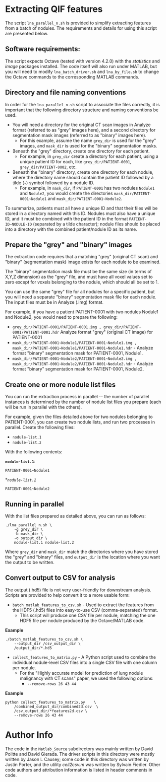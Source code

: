 # Extracting QIF features

The script `lna_parallel_n.sh` is provided to simplify extracting features from a batch of nodules.  The requirements and details for using this script are presented below.

## Software requirements:
The script expects Octave (tested with version 4.2.0) with the _statistics_ and _image_ packages installed.  The code itself will also run under MATLAB, but you will need to modify `lna_batch_driver.sh` and `lna_by_file.sh` to change the Octave commands to the corresponding MATLAB commands.

## Directory and file naming conventions
In order for the `lna_parallel_n.sh` script to associate the files correctly, it is important that the following directory structure and naming conventions be used.

* You will need a directory for the original CT scan images in Analyze format (referred to as "grey" images here), and a second directory for segmentation mask images (referred to as "binary" images here).
    - For this example, assume the name `grey_dir` is used for the "grey" images, and `mask_dir` is used for the "binary" segmentation masks.
* Beneath the "grey" directory, create one directory for each patient.
    - For example, in `grey_dir` create a directory for each patient, using a unique patient ID for each, like `grey_dir/PATIENT-0001`, `grey_dir/PATIENT-0002`, etc.
* Beneath the "binary" directory, create one directory for each nodule, where the directory name should contain the patieht ID followed by a tilde (`~`) symbol followed by a nodule ID.
    - For example, in `mask_dir`, if `PATIENT-0001` has two nodules `Nodule1` and `Nodule2`, you would create the directories `mask_dir/PATIENT-0001~Nodule1` and `mask_dir/PATIENT-0001~Nodule2`.

To summarize, patients must all have a unique ID and that their files will be stored in a directory named with this ID.  Nodules must also have a unique ID, and it must be combined with the patient ID in the format `PATIENT-ID~NODULE-ID` (separated by a tilde character); nodule files should be placed into a directory with the combined patient/nodule ID as its name.

## Prepare the "grey" and "binary" images
The extraction code requires that a matching "grey" (original CT scan) and "binary" (segmentation mask) image exists for each nodule to be examined.

The "binary" segmentation mask file must be the same size (in terms of X,Y,Z dimension) as the "grey" file, and must have all voxel values set to zero except for voxels belonging to the nodule, which should all be set to 1.

You can use the same "grey" file for all nodules for a specific patient, but you will need a separate "binary" segmentation mask file for each nodule.  The input files must be in Analyze (.img) format. 

For example, if you have a patient PATIENT-0001 with two nodules Nodule1 and Nodule2, you would need to prepare the following:

* `grey_dir/PATIENT-0001/PATIENT-0001.img , grey_dir/PATIENT-0001/PATIENT-0001.hdr` Analyze format "grey" (original CT image) for PATIENT-0001
* `mask_dir/PATIENT-0001~Nodule1/PATIENT-0001~Nodule1.img , mask_dir/PATIENT-0001~Nodule1/PATIENT-0001~Nodule1.hdr` - Analyze format "binary" segmentation mask for PATIENT-0001, Nodule1.
* `mask_dir/PATIENT-0001~Nodule2/PATIENT-0001~Nodule2.img , mask_dir/PATIENT-0001~Nodule2/PATIENT-0001~Nodule2.hdr` - Analyze format "binary" segmentation mask for PATIENT-0001, Nodule2.

## Create one or more nodule list files
You can run the extraction process in parallel -- the number of parallel instances is determined by the number of nodule list files you prepare (each will be run in parallel with the others).

For example, given the files detailed above for two nodules belonging to PATIENT-0001, you can create two nodule lists, and run two processes in parallel.  Create the following files:

* `nodule-list.1`
* `nodule-list.2`

With the following contents:

**`nodule-list.1`**:

```
PATIENT-0001~Nodule1
```

**`nodule-list.2`*
```
PATIENT-0001~Nodule2
```

## Running in parallel
With the list files prepared as detailed above, you can run as follows:

```
./lna_parallel_n.sh \
    -g grey_dir \
    -b mask_dir \
    -o output_dir \
    nodule-list.1 nodule-list.2
```

Where `grey_dir` and `mask_dir` match the directories where you have stored the "grey" and "binary" files, and `output_dir` is the location where you want the output to be written.

## Convert output to CSV for analysis
The output (.hd5) file is not very user-friendly for downstream analysis.  Scripts are provided to help convert it to a more usable form:

* `batch_matlab_features_to_csv.sh` - Used to extract the features from the HDF5 (.hd5) files into easy-to-use CSV (comma-separated) format.
    - This script will produce one CSV file per nodule, matching the one HDF5 file per nodule produced by the Octave/MATLAB code.

**Example**
```
./batch_matlab_features_to_csv.sh \
    --output_dir /csv_output_dir \
    /output_dir/*.hd5
```

* `collect_features_to_matrix.py` - A Python script used to combine the individual nodule-level CSV files into a single CSV file with one column per nodule.
    - For the "Highly accurate model for prediction of lung nodule malignancy with CT scans" paper, we used the following options:
        + `--remove-rows 26 43 44`

**Example**
```
python collect_features_to_matrix.py    \
    /combined_output_dir/combined2d.csv  \
    /csv_output_dir/*features2d.csv \
    --remove-rows 26 43 44
```

# Author Info
The code in the `Matlab_Source` subdirectory was mainly written by David Politte and David Gierada.  The driver scripts in this directory were mostly written by Jason L Causey; some code in this directory was written by Justin Porter, and the utility _cell2csv.m_ was written by Sylvain Fiedler.  Other code authors and attribution information is listed in header comments in code.
